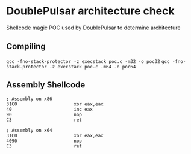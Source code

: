 # DoublePulsar architecture check
Shellcode magic POC used by DoublePulsar to determine architecture

## Compiling
`gcc -fno-stack-protector -z execstack poc.c -m32 -o poc32`
`gcc -fno-stack-protector -z execstack poc.c -m64 -o poc64`

## Assembly Shellcode
```
; Assembly on x86
31C0                     xor eax,eax
40                       inc eax
90                       nop
C3                       ret

; Assembly on x64
31C0                     xor eax,eax
4090                     nop
C3                       ret
```
